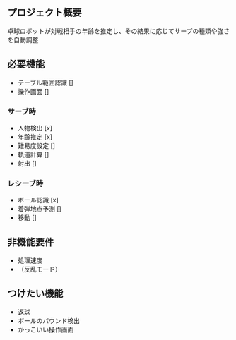 ## プロジェクト概要
卓球ロボットが対戦相手の年齢を推定し、その結果に応じてサーブの種類や強さを自動調整

## 必要機能
- テーブル範囲認識 []
- 操作画面 []

### サーブ時
- 人物検出 [x]
- 年齢推定 [x]
- 難易度設定 []
- 軌道計算 []
- 射出 []

### レシーブ時
- ボール認識 [x]
- 着弾地点予測 []
- 移動 []

## 非機能要件
- 処理速度
- （反乱モード）

## つけたい機能
- 返球
- ボールのバウンド検出
- かっこいい操作画面
